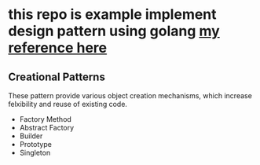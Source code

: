 # this repo is example implement design pattern using golang <a href="https://refactoring.guru/design-patterns/"> my reference here</a>

## Creational Patterns 
These pattern provide various object creation mechanisms, which increase felxibility and reuse of existing code.
- Factory Method
- Abstract Factory
- Builder
- Prototype
- Singleton